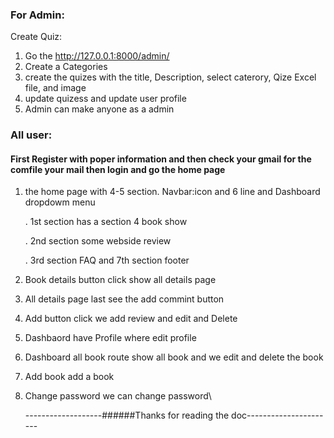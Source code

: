 
### For Admin:
Create Quiz:
1. Go the http://127.0.0.1:8000/admin/
2. Create a Categories
3. create the quizes with the title, Description, select caterory, Qize Excel file, and image
4. update quizess and update user profile
5. Admin can make anyone as a admin


### All user:
#### First Register with poper information and  then  check your gmail for the comfile your mail then login and go the home page 
1.  the home page with 4-5 section.
Navbar:icon and 6 line and Dashboard dropdowm menu

    . 1st section has a section 4 book show

    . 2nd section some webside review

    . 3rd section FAQ and 7th section footer

2. Book details button click show all details page
3. All details page last see the add commint button
4. Add button click we add review and edit and Delete
5. Dashbaord have Profile where edit profile
6. Dashboard all book route show all book and we edit and delete the book
7. Add book add a book
8. Change password we can change password\

   
   -------------------######Thanks for reading the doc----------------------
